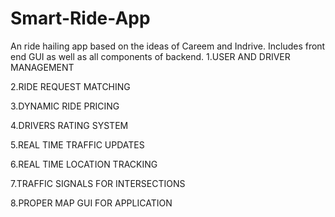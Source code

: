 # Smart-Ride-App
An ride hailing app based on the ideas of Careem and Indrive. Includes front end GUI as well as all components of backend.
1.USER AND DRIVER MANAGEMENT​

2.RIDE REQUEST MATCHING​

3.DYNAMIC RIDE PRICING​

4.DRIVERS RATING SYSTEM​

5.REAL TIME TRAFFIC UPDATES ​

6.REAL TIME LOCATION TRACKING​

7.TRAFFIC SIGNALS FOR INTERSECTIONS​

8.PROPER MAP GUI FOR APPLICATION
